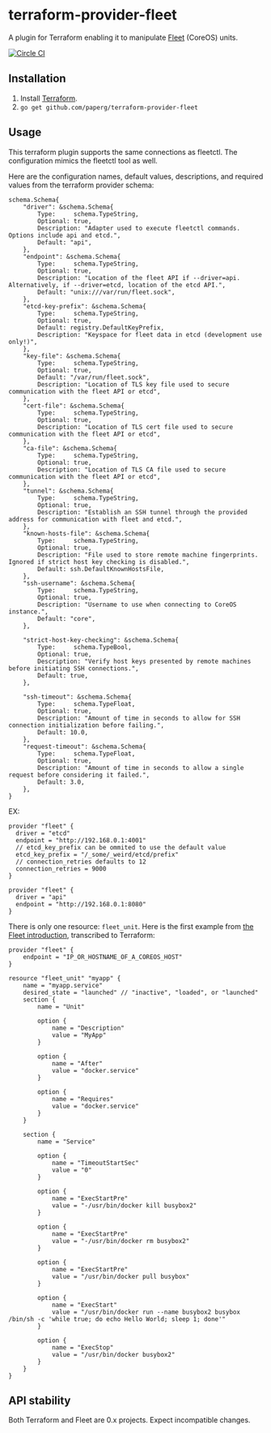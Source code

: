 # terraform-provider-fleet

A plugin for Terraform enabling it to manipulate
[Fleet](https://github.com/coreos/fleet) (CoreOS) units.

[![Circle CI](https://circleci.com/gh/paperg/terraform-provider-fleet.svg?style=svg)](https://circleci.com/gh/paperg/terraform-provider-fleet)

## Installation

  1. Install [Terraform][1].
  2. `go get github.com/paperg/terraform-provider-fleet`

## Usage

This terraform plugin supports the same connections as fleetctl. The
configuration mimics the fleetctl tool as well.

Here are the configuration names, default values, descriptions, and required
values from the terraform provider schema:

```
schema.Schema{
    "driver": &schema.Schema{
        Type:     schema.TypeString,
        Optional: true,
        Description: "Adapter used to execute fleetctl commands. Options include api and etcd.",
        Default: "api",
    },
    "endpoint": &schema.Schema{
        Type:     schema.TypeString,
        Optional: true,
        Description: "Location of the fleet API if --driver=api. Alternatively, if --driver=etcd, location of the etcd API.",
        Default: "unix:///var/run/fleet.sock",
    },
    "etcd-key-prefix": &schema.Schema{
        Type:     schema.TypeString,
        Optional: true,
        Default: registry.DefaultKeyPrefix,
        Description: "Keyspace for fleet data in etcd (development use only!)",
    },
    "key-file": &schema.Schema{
        Type:     schema.TypeString,
        Optional: true,
        Default: "/var/run/fleet.sock",
        Description: "Location of TLS key file used to secure communication with the fleet API or etcd",
    },
    "cert-file": &schema.Schema{
        Type:     schema.TypeString,
        Optional: true,
        Description: "Location of TLS cert file used to secure communication with the fleet API or etcd",
    },
    "ca-file": &schema.Schema{
        Type:     schema.TypeString,
        Optional: true,
        Description: "Location of TLS CA file used to secure communication with the fleet API or etcd",
    },
    "tunnel": &schema.Schema{
        Type:     schema.TypeString,
        Optional: true,
        Description: "Establish an SSH tunnel through the provided address for communication with fleet and etcd.",
    },
    "known-hosts-file": &schema.Schema{
        Type:     schema.TypeString,
        Optional: true,
        Description: "File used to store remote machine fingerprints. Ignored if strict host key checking is disabled.",
        Default: ssh.DefaultKnownHostsFile,
    },
    "ssh-username": &schema.Schema{
        Type:     schema.TypeString,
        Optional: true,
        Description: "Username to use when connecting to CoreOS instance.",
        Default: "core",
    },

    "strict-host-key-checking": &schema.Schema{
        Type:     schema.TypeBool,
        Optional: true,
        Description: "Verify host keys presented by remote machines before initiating SSH connections.",
        Default: true,
    },

    "ssh-timeout": &schema.Schema{
        Type:     schema.TypeFloat,
        Optional: true,
        Description: "Amount of time in seconds to allow for SSH connection initialization before failing.",
        Default: 10.0,
    },
    "request-timeout": &schema.Schema{
        Type:     schema.TypeFloat,
        Optional: true,
        Description: "Amount of time in seconds to allow a single request before considering it failed.",
        Default: 3.0,
    },
}
```

EX:

```
provider "fleet" {
  driver = "etcd"
  endpoint = "http://192.168.0.1:4001"
  // etcd_key_prefix can be ommited to use the default value
  etcd_key_prefix = "/_some/_weird/etcd/prefix"
  // connection_retries defaults to 12
  connection_retries = 9000
}
```

```
provider "fleet" {
  driver = "api"
  endpoint = "http://192.168.0.1:8080"
}
```

There is only one resource: `fleet_unit`. Here is the first example from
[the Fleet introduction][3], transcribed to Terraform:

    provider "fleet" {
        endpoint = "IP_OR_HOSTNAME_OF_A_COREOS_HOST"
    }

    resource "fleet_unit" "myapp" {
        name = "myapp.service"
        desired_state = "launched" // "inactive", "loaded", or "launched"
        section {
            name = "Unit"

            option {
                name = "Description"
                value = "MyApp"
            }

            option {
                name = "After"
                value = "docker.service"
            }

            option {
                name = "Requires"
                value = "docker.service"
            }
        }

        section {
            name = "Service"

            option {
                name = "TimeoutStartSec"
                value = "0"
            }

            option {
                name = "ExecStartPre"
                value = "-/usr/bin/docker kill busybox2"
            }

            option {
                name = "ExecStartPre"
                value = "-/usr/bin/docker rm busybox2"
            }

            option {
                name = "ExecStartPre"
                value = "/usr/bin/docker pull busybox"
            }

            option {
                name = "ExecStart"
                value = "/usr/bin/docker run --name busybox2 busybox /bin/sh -c 'while true; do echo Hello World; sleep 1; done'"
            }

            option {
                name = "ExecStop"
                value = "/usr/bin/docker busybox2"
            }
        }
    }

## API stability

Both Terraform and Fleet are 0.x projects. Expect incompatible changes.


  [1]: https://terraform.io/
  [2]: https://terraform.io/docs/plugins/basics.html
  [3]: https://coreos.com/docs/launching-containers/launching/launching-containers-fleet/#run-a-container-in-the-cluster
